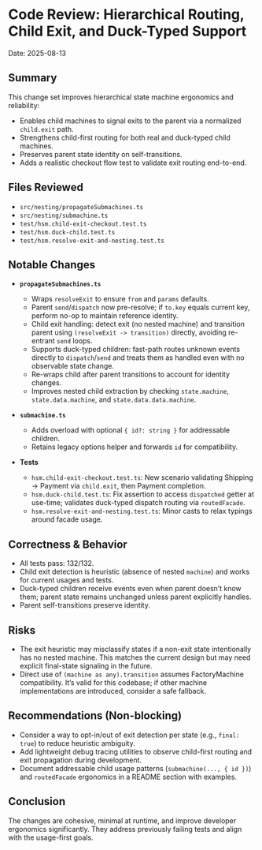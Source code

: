 # Code Review: Hierarchical Routing, Child Exit, and Duck-Typed Support

Date: 2025-08-13

## Summary

This change set improves hierarchical state machine ergonomics and reliability:

- Enables child machines to signal exits to the parent via a normalized `child.exit` path.
- Strengthens child-first routing for both real and duck-typed child machines.
- Preserves parent state identity on self-transitions.
- Adds a realistic checkout flow test to validate exit routing end-to-end.

## Files Reviewed

- `src/nesting/propagateSubmachines.ts`
- `src/nesting/submachine.ts`
- `test/hsm.child-exit-checkout.test.ts`
- `test/hsm.duck-child.test.ts`
- `test/hsm.resolve-exit-and-nesting.test.ts`

## Notable Changes

- **`propagateSubmachines.ts`**
  - Wraps `resolveExit` to ensure `from` and `params` defaults.
  - Parent `send`/`dispatch` now pre-resolve; if `to.key` equals current key, perform no-op to maintain reference identity.
  - Child exit handling: detect exit (no nested machine) and transition parent using `(resolveExit -> transition)` directly, avoiding re-entrant `send` loops.
  - Supports duck-typed children: fast-path routes unknown events directly to `dispatch`/`send` and treats them as handled even with no observable state change.
  - Re-wraps child after parent transitions to account for identity changes.
  - Improves nested child extraction by checking `state.machine`, `state.data.machine`, and `state.data.data.machine`.

- **`submachine.ts`**
  - Adds overload with optional `{ id?: string }` for addressable children.
  - Retains legacy options helper and forwards `id` for compatibility.

- **Tests**
  - `hsm.child-exit-checkout.test.ts`: New scenario validating Shipping -> Payment via `child.exit`, then Payment completion.
  - `hsm.duck-child.test.ts`: Fix assertion to access `dispatched` getter at use-time; validates duck-typed dispatch routing via `routedFacade`.
  - `hsm.resolve-exit-and-nesting.test.ts`: Minor casts to relax typings around facade usage.

## Correctness & Behavior

- All tests pass: 132/132.
- Child exit detection is heuristic (absence of nested `machine`) and works for current usages and tests.
- Duck-typed children receive events even when parent doesn’t know them; parent state remains unchanged unless parent explicitly handles.
- Parent self-transitions preserve identity.

## Risks

- The exit heuristic may misclassify states if a non-exit state intentionally has no nested machine. This matches the current design but may need explicit final-state signaling in the future.
- Direct use of `(machine as any).transition` assumes FactoryMachine compatibility. It’s valid for this codebase; if other machine implementations are introduced, consider a safe fallback.

## Recommendations (Non-blocking)

- Consider a way to opt-in/out of exit detection per state (e.g., `final: true`) to reduce heuristic ambiguity.
- Add lightweight debug tracing utilities to observe child-first routing and exit propagation during development.
- Document addressable child usage patterns (`submachine(..., { id })`) and `routedFacade` ergonomics in a README section with examples.

## Conclusion

The changes are cohesive, minimal at runtime, and improve developer ergonomics significantly. They address previously failing tests and align with the usage-first goals.
